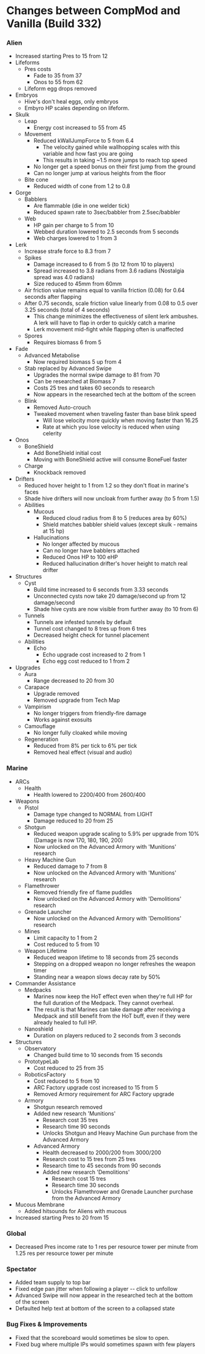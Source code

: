 # Changes between CompMod and Vanilla (Build 332)
### Alien
* Increased starting Pres to 15 from 12
* Lifeforms
    * Pres costs
        * Fade to 35 from 37
        * Onos to 55 from 62
    * Lifeform egg drops removed
* Embryos
    * Hive's don't heal eggs, only embryos
    * Embyro HP scales depending on lifeform.
* Skulk
    * Leap
        * Energy cost increased to 55 from 45
    * Movement
        * Reduced kWallJumpForce to 5 from 6.4
            * The velocity gained while wallhopping scales with this variable and how fast you are going
            * This results in taking ~1.5 more jumps to reach top speed
        * No longer get a speed bonus on their first jump from the ground
        * Can no longer jump at various heights from the floor
    * Bite cone
        * Reduced width of cone from 1.2 to 0.8
* Gorge
    * Babblers
        * Are flammable (die in one welder tick)
        * Reduced spawn rate to 3sec/babbler from 2.5sec/babbler
    * Web
        * HP gain per charge to 5 from 10
        * Webbed duration lowered to 2.5 seconds from 5 seconds
        * Web charges lowered to 1 from 3
* Lerk
    * Increase strafe force to 8.3 from 7
    * Spikes
        * Damage increased to 6 from 5 (to 12 from 10 to players)
        * Spread increased to 3.8 radians from 3.6 radians (Nostalgia spread was 4.0 radians)
        * Size reduced to 45mm from 60mm
    * Air friction value remains equal to vanilla friction (0.08) for 0.64 seconds after flapping
    * After 0.75 seconds, scale friction value linearly from 0.08 to 0.5 over 3.25 seconds (total of 4 seconds)
        * This change minimizes the effectiveness of silent lerk ambushes. A lerk will have to flap in order to quickly catch a marine
        * Lerk movement mid-fight while flapping often is unaffected
    * Spores
        * Requires biomass 6 from 5
* Fade
    * Advanced Metabolise
        * Now required biomass 5 up from 4
    * Stab replaced by Advanced Swipe
        * Upgrades the normal swipe damage to 81 from 70
        * Can be researched at Biomass 7 
        * Costs 25 tres and takes 60 seconds to research
        * Now appears in the researched tech at the bottom of the screen
    * Blink
        * Removed Auto-crouch
        * Tweaked movement when traveling faster than base blink speed
            * Will lose velocity more quickly when moving faster than 16.25
            * Rate at which you lose velocity is reduced when using celerity
* Onos
    * BoneShield
        * Add BoneShield initial cost 
        * Moving with BoneShield active will consume BoneFuel faster
    * Charge
        * Knockback removed
* Drifters
    * Reduced hover height to 1 from 1.2 so they don't float in marine's faces
    * Shade hive drifters will now uncloak from further away (to 5 from 1.5)
    * Abilities
        * Mucous
            * Reduced cloud radius from 8 to 5 (reduces area by 60%)
            * Shield matches babbler shield values (except skulk - remains at 15 hp)
        * Hallucinations
            * No longer affected by mucous
            * Can no longer have babblers attached
            * Reduced Onos HP to 100 eHP
            * Reduced hallucination drifter's hover height to match real drifter
* Structures
    * Cyst
        * Build time increased to 6 seconds from 3.33 seconds
        * Unconnected cysts now take 20 damage/second up from 12 damage/second
        * Shade hive cysts are now visible from further away (to 10 from 6)
    * Tunnels
        * Tunnels are infested tunnels by default
        * Tunnel cost changed to 8 tres up from 6 tres
        * Decreased height check for tunnel placement
    * Abilities
        * Echo
            * Echo upgrade cost increased to 2 from 1
            * Echo egg cost reduced to 1 from 2
* Upgrades
    * Aura
        * Range decreased to 20 from 30
    * Carapace
        * Upgrade removed
        * Removed upgrade from Tech Map
    * Vampirism
        * No longer triggers from friendly-fire damage
        * Works against exosuits
    * Camouflage
        * No longer fully cloaked while moving
    * Regeneration
        * Reduced from 8% per tick to 6% per tick
        * Removed heal effect (visual and audio)

### Marine
* ARCs
    * Health
        * Health lowered to 2200/400 from 2600/400
* Weapons
    * Pistol
        * Damage type changed to NORMAL from LIGHT
        * Damage reduced to 20 from 25
    * Shotgun
        * Reduced weapon upgrade scaling to 5.9% per upgrade from 10% (Damage is now 170, 180, 190, 200)
        * Now unlocked on the Advanced Armory with 'Munitions' research
    * Heavy Machine Gun
        * Reduced damage to 7 from 8
        * Now unlocked on the Advanced Armory with 'Munitions' research
    * Flamethrower
        * Removed friendly fire of flame puddles
        * Now unlocked on the Advanced Armory with 'Demolitions' research
    * Grenade Launcher
        * Now unlocked on the Advanced Armory with 'Demolitions' research
    * Mines
        * Limit capacity to 1 from 2
        * Cost reduced to 5 from 10
    * Weapon Lifetime
        * Reduced weapon lifetime to 18 seconds from 25 seconds
        * Stepping on a dropped weapon no longer refreshes the weapon timer
        * Standing near a weapon slows decay rate by 50%
* Commander Assistance
    * Medpacks
        * Marines now keep the HoT effect even when they're full HP for the full duration of the Medpack. They cannot overheal.
        * The result is that Marines can take damage after receiving a Medpack and still benefit from the HoT buff, even if they were already healed to full HP.
    * Nanoshield
        * Duration on players reduced to 2 seconds from 3 seconds
* Structures
    * Observatory
        * Changed build time to 10 seconds from 15 seconds
    * PrototypeLab
        * Cost reduced to 25 from 35
    * RoboticsFactory
        * Cost reduced to 5 from 10
        * ARC Factory upgrade cost increased to 15 from 5
        * Removed Armory requirement for ARC Factory upgrade
    * Armory
        * Shotgun research removed
        * Added new research 'Munitions'
            * Research cost 35 tres
            * Research time 90 seconds
            * Unlocks Shotgun and Heavy Machine Gun purchase from the Advanced Armory
        * Advanced Armory
            * Health decreased to 2000/200 from 3000/200
            * Research cost to 15 tres from 25 tres
            * Research time to 45 seconds from 90 seconds
            * Added new research 'Demolitions'
                * Research cost 15 tres
                * Research time 30 seconds
                * Unlocks Flamethrower and Grenade Launcher purchase from the Advanced Armory
* Mucous Membrane
    * Added hitsounds for Aliens with mucous
* Increased starting Pres to 20 from 15

### Global
* Decreased Pres income rate to 1 res per resource tower per minute from 1.25 res per resource tower per minute

### Spectator
* Added team supply to top bar
* Fixed edge pan jitter when following a player -- click to unfollow
* Advanced Swipe will now appear in the researched tech at the bottom of the screen
* Defaulted help text at bottom of the screen to a collapsed state

### Bug Fixes & Improvements
* Fixed that the scoreboard would sometimes be slow to open.
* Fixed bug where multiple IPs would sometimes spawn with few players
 